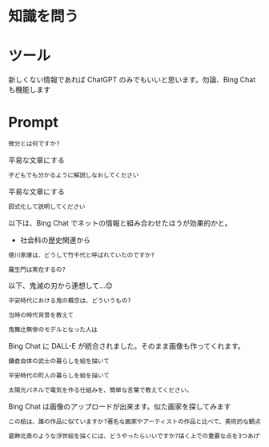 # 知識を問う

# ツール

新しくない情報であれば ChatGPT のみでもいいと思います。勿論、Bing Chat も機能します

# Prompt

```cmd
微分とは何ですか?
```

平易な文章にする
```cmd
子どもでも分かるように解説しなおしてください
```

平易な文章にする
```cmd
図式化して説明してください
```

以下は、Bing Chat でネットの情報と組み合わせたほうが効果的かと。

- 社会科の歴史関連から

```cmd
徳川家康は、どうして竹千代と呼ばれていたのですか?
```

```cmd
羅生門は実在するの?
```

以下、鬼滅の刃から連想して...😊

```cmd
平安時代における鬼の概念は、どういうもの?
```

```cmd
当時の時代背景を教えて
```

```cmd
鬼舞辻無惨のモデルとなった人は
```

Bing Chat に DALL-E が統合されました。そのまま画像も作ってくれます。

```cmd
鎌倉自体の武士の暮らしを絵を描いて
```

```cmd
平安時代の町人の暮らしを絵を描いて
```

```cmd
太陽光パネルで電気を作る仕組みを、簡単な言葉で教えてください。
```

Bing Chat は画像のアップロードが出来ます。似た画家を探してみます

```cmd
この絵は、誰の作品に似ていますか?著名な画家やアーティストの作品と比べて、美術的な観点から説明をしてください。
```

```cmd
葛飾北斎のような浮世絵を描くには、どうやったらいいですか?描く上での重要な点を3つあげてください。
```